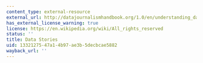 ```yaml
---
content_type: external-resource
external_url: http://datajournalismhandbook.org/1.0/en/understanding_data_5.html
has_external_license_warning: true
license: https://en.wikipedia.org/wiki/All_rights_reserved
status: ''
title: Data Stories
uid: 13321275-47a1-4b97-ae3b-5decbcae5882
wayback_url: ''
---
```

